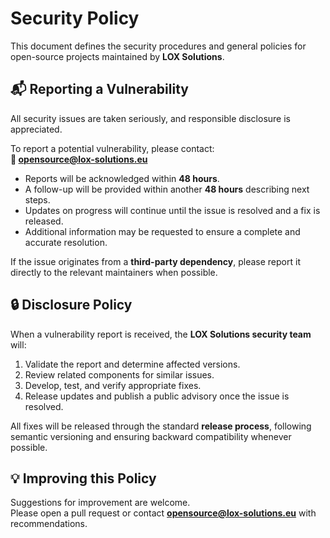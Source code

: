 # Security Policy

This document defines the security procedures and general policies for open-source projects maintained by **LOX Solutions**.

## 📬 Reporting a Vulnerability

All security issues are taken seriously, and responsible disclosure is appreciated.

To report a potential vulnerability, please contact:  
**📧 opensource@lox-solutions.eu**

- Reports will be acknowledged within **48 hours**.  
- A follow-up will be provided within another **48 hours** describing next steps.  
- Updates on progress will continue until the issue is resolved and a fix is released.  
- Additional information may be requested to ensure a complete and accurate resolution.

If the issue originates from a **third-party dependency**, please report it directly to the relevant maintainers when possible.

## 🔒 Disclosure Policy

When a vulnerability report is received, the **LOX Solutions security team** will:

1. Validate the report and determine affected versions.  
2. Review related components for similar issues.  
3. Develop, test, and verify appropriate fixes.  
4. Release updates and publish a public advisory once the issue is resolved.

All fixes will be released through the standard **release process**, following semantic versioning and ensuring backward compatibility whenever possible.

## 💡 Improving this Policy

Suggestions for improvement are welcome.  
Please open a pull request or contact **opensource@lox-solutions.eu** with recommendations.
